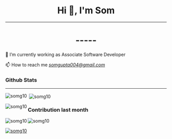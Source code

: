 <h1 align="center">Hi 👋, I'm Som  </h1>

<hr>

<h1 align="center"> ----- </h1>
<p>
🌱 I’m currently working as Associate Software Developer 


📫 How to reach me *somgupta004@gmail.com* 


</p>


<h3 align="left">Github Stats</h3>

<hr>

<p>
  <img align="left" src="https://github-readme-stats.vercel.app/api/top-langs?username=somg10&show_icons=true&theme=dark&locale=en&layout=compact" alt="somg10" />
</p>

<p>&nbsp;<img align="center" src="https://github-readme-stats.vercel.app/api?username=somg10&show_icons=true&theme=dark&locale=en" alt="somg10" /></p>

<p>
  <img align="left" src="https://github-readme-streak-stats.herokuapp.com/?user=somg10&theme=highcontrast" alt="somg10" />
</p>



<h3 align="left">Contribution last month</h3>



<p>
  <img align="left" src="https://activity-graph.herokuapp.com/graph?username=somg10&theme=xcode" alt="somg10" />
</p>


<p align="left"> <img src="https://komarev.com/ghpvc/?username=somg10&label=Profile%20views&color=0e75b6&style=flat" alt="somg10" /> </p>

<p align="left"> <a href="https://github.com/ryo-ma/github-profile-trophy"><img src="https://github-profile-trophy.vercel.app/?username=somg10" alt="somg10" /></a> </p>

<!-- <p align="left"> <a href="https://twitter.com/" target="blank"><img src="https://img.shields.io/twitter/follow/?logo=twitter&style=for-the-badge" alt="" /></a> </p> -->



